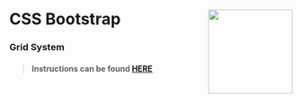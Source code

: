 # CSS Bootstrap <img align="right" src="https://github.com/Learning-Fuze/prototypes_C7.17/blob/assets/assets/images/logos/LF_LOGO.png?raw=true" width="150">
### Grid System

>#### Instructions can be found <a href="http://learning-fuze.github.io/prototypes_C7.17/#/CSS-Bootstrap-Grid" target="_blank">HERE</a>
